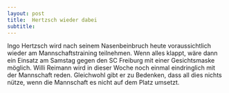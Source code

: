 ```yaml
---
layout: post
title:  Hertzsch wieder dabei
subtitle:  
---
```


Ingo Hertzsch wird nach seinem Nasenbeinbruch heute voraussichtlich wieder am Mannschaftstraining teilnehmen. Wenn alles klappt, wäre dann ein Einsatz am Samstag gegen den SC Freiburg mit einer Gesichtsmaske möglich. Willi Reimann wird in dieser Woche noch einmal eindringlich mit der Mannschaft reden. Gleichwohl gibt er zu Bedenken, dass all dies nichts nütze, wenn die Mannschaft es nicht auf dem Platz umsetzt.


